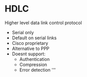   # HDLC
  Higher level data link control protocol
  
  
  
  * Serial only
  * Default on serial links
  * Cisco proprietary
  * Alternative to PPP
  * Doesnt support:
    * Authentication
    * Compression
    * Error detection
'''
